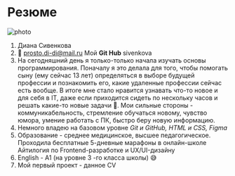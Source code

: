 # Резюме

![photo](<IMG_0699 copy.png>)

1. Диана Сивенкова
2. 📧 prosto.di-di@mail.ru
   Мой **Git Hub** sivenkova
3. На сегодняшний день я только-только начала изучать основы программирования. Поначалу я это делала для того, чтобы помогать сыну (ему сейчас 13 лет) определяться в выборе будущей профессии и познакомить его, какие удаленные профессии сейчас есть вообще. В итоге мне стало нравится узнавать что-то новое и для себя в IT, даже если приходится сидеть по нескольку часов и решать какие-то новые задачи 🙂. Мои сильные стороны - коммуникабельность, стремление обучаться новому, чувство юмора, умение работать с ПК, быстро беру новую информацию. 
4. Немного владею на базовом уровне *Git и GitHub, HTML и CSS, Figma*
5. Образование - среднее медицинское, высшее педагогическое. Проходила бесплатные 5-дневные марафоны в онлайн-школе Айтилогия по Frontend-разработке и UX/UI-дизайну
6. English - A1 (на уровне 3 -го класса школы) 😅 
7. Мой первый проект - данное CV


